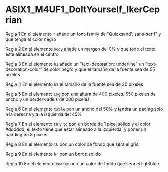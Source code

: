 # ASIX1_M4UF1_DoItYourself_IkerCeprian
Regla 1
En el elemento `*` añade un font-family de "Quicksand', sans-serif" y que tenga el color negro

Regla 2
En el elemento `body` añade un margen del 0% y que todo el texto este alineada en el centro

Regla 3
En el elemento `h1` añade un "text-decoration: underline" un "text-decoration-color" de color negro y que el tamaño de la fuente sea de 55 pixeles

Regla 4
En el elemento `h2` el tamaño de la fuente sea de 30 pixeles

Regla 5
En el elemento `img` pon una altura de 400 pixeles, 550 pixeles de ancho y un border-radius de 200 pixeles

Regla 6
En el elemento `table` pon un ancho del 50% y tendra un pading solo a la derecha y a la izquierda del 45% 

Regla 7
En el elemento `th` y `td` pon un borde de 1 pixel solido y el color #dddddd, el texto tiene que estar alineado a la izquierda, y poner un padding de 8 pixeles

Regla 8
En el elemento `th` pon un color de fondo que sera el gris

Regla 9
En el elemento `hr` pon un borde solido

Regla 10
En el elemento `header` pon un color de fondo que sera el lightblue